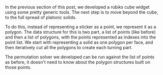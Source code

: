In the previous section of this post, we developed a rubiks cube widget using some pretty generic tools. The next step is to move beyond the cube, to the full spread of platonic solids.

To do this, instead of representing a sticker as a point, we represent it as a polygon. The data structure for this is two part, a list of points (like before) and then a list of polygons, with the points
represented as indexes into the point list. 
We start with representing a solid as one polygon per face, and then iteratively cut all the polygons to create each turning part.

The permutation solver we developed can be run against the list of points as before, it doesn't need to know about the polygon structures built on those points.
